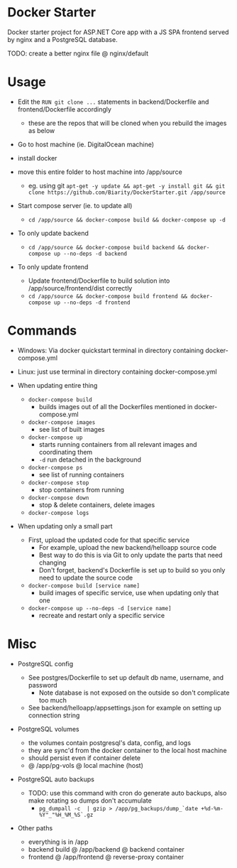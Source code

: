 # Docker Starter
Docker starter project for ASP.NET Core app with a JS SPA frontend served by nginx and a PostgreSQL database. 

TODO: create a better nginx file @ nginx/default

# Usage
* Edit the `RUN git clone ...` statements in backend/Dockerfile and frontend/Dockerfile accordingly
    * these are the repos that will be cloned when you rebuild the images as below
    
* Go to host machine (ie. DigitalOcean machine)
* install docker
* move this entire folder to host machine into /app/source
    * eg. using git `apt-get -y update && apt-get -y install git && git clone https://github.com/Biarity/DockerStarter.git /app/source`

* Start compose server (ie. to update all)
    * `cd /app/source && docker-compose build && docker-compose up -d`

* To only update backend
    * `cd /app/source && docker-compose build backend && docker-compose up --no-deps -d backend`
    
* To only update frontend
    * Update frontend/Dockerfile to build solution into /app/source/frontend/dist correctly
    * `cd /app/source && docker-compose build frontend && docker-compose up --no-deps -d frontend`



# Commands
* Windows: Via docker quickstart terminal in directory containing docker-compose.yml
* Linux: just use terminal in directory containing docker-compose.yml

* When updating entire thing
    * `docker-compose build`
        * builds images out of all the Dockerfiles mentioned in docker-compose.yml
    * `docker-compose images`
        * see list of built images
    * `docker-compose up`
        * starts running containers from all relevant images and coordinating them
        * `-d` run detached in the background
    * `docker-compose ps`
        * see list of running containers
    * `docker-compose stop`
        * stop containers from running
    * `docker-compose down`
        * stop & delete containers, delete images
    * `docker-compose logs`

* When updating only a small part
    * First, upload the updated code for that specific service
        * For example, upload the new backend/helloapp source code 
        * Best way to do this is via Git to only update the parts that need changing
        * Don't forget, backend's Dockerfile is set up to build so you only need to update the source code
    * `docker-compose build [service name]`
        * build images of specific service, use when updating only that one
    * `docker-compose up --no-deps -d [service name]`
        * recreate and restart only a specific service


# Misc
* PostgreSQL config
    * See postgres/Dockerfile to set up default db name, username, and password
        * Note database is not exposed on the outside so don't complicate too much
    * See backend/helloapp/appsettings.json for example on setting up connection string

* PostgreSQL volumes
    * the volumes contain postgresql's data, config, and logs
    * they are sync'd from the docker container to the local host machine
    * should persist even if container delete
    * @ /app/pg-vols @ local machine (host)

* PostgreSQL auto backups
    * TODO: use this command with cron do generate auto backups, also make rotating so dumps don't accumulate
        * ``pg_dumpall -c  | gzip > /app/pg_backups/dump_`date +%d-%m-%Y"_"%H_%M_%S`.gz``

* Other paths
    * everything is in /app
    * backend build @ /app/backend @ backend container
    * frontend @ /app/frontend @ reverse-proxy container
